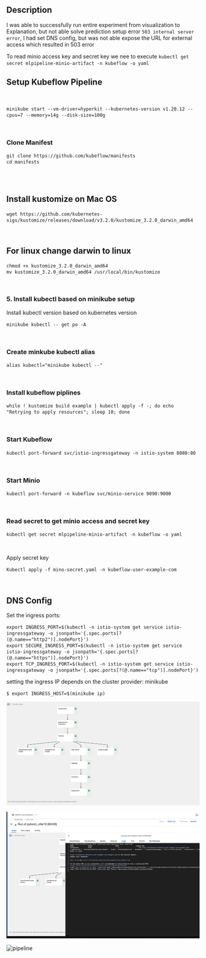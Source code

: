 ## Description 
I was able to successfully run entire experiment from visualization to Explanation, but not able solve prediction setup error `503 internal server error`, I had set DNS config, but was not able expose the URL for external access which resulted in 503 error

To read minio access key and secret key we nee to execute `kubectl get secret mlpipeline-minio-artifact -n kubeflow -o yaml` 

## Setup Kubeflow Pipeline
<br/>

```
minikube start --vm-driver=hyperkit --kubernetes-version v1.20.12 --cpus=7 --memory=14g --disk-size=100g
```

<br/>

### Clone Manifest

```
git clone https://github.com/kubeflow/manifests
cd manifests
```
<br/>

<br/>

## Install kustomize on Mac OS
```
wget https://github.com/kubernetes-sigs/kustomize/releases/download/v3.2.0/kustomize_3.2.0_darwin_amd64
```
<br/>

## For linux change darwin to linux
```
chmod +x kustomize_3.2.0_darwin_amd64
mv kustomize_3.2.0_darwin_amd64 /usr/local/bin/kustomize
```
<br/>

### 5. Install kubectl based on minikube setup
Install kubectl version based on kubernetes version
```
minikube kubectl -- get po -A
```
<br/>

### Create minkube kubectl alias
```
alias kubectl="minikube kubectl --"
```
<br/>

### Install kubeflow piplines
```
while ! kustomize build example | kubectl apply -f -; do echo "Retrying to apply resources"; sleep 10; done
```

<br/>

### Start Kubeflow

```
kubectl port-forward svc/istio-ingressgateway -n istio-system 8080:80
```
<br/>

### Start Minio

```
kubectl port-forward -n kubeflow svc/minio-service 9090:9000
```
<br/>

### Read secret to get minio access and secret key

```
kubectl get secret mlpipeline-minio-artifact -n kubeflow -o yaml
```

<br/>

Apply secret key
```
Kubectl apply -f mino-secret.yaml -n kubeflow-user-example-com
```

<br/>

## DNS Config
Set the ingress ports:
```
export INGRESS_PORT=$(kubectl -n istio-system get service istio-ingressgateway -o jsonpath='{.spec.ports[?(@.name=="http2")].nodePort}')
export SECURE_INGRESS_PORT=$(kubectl -n istio-system get service istio-ingressgateway -o jsonpath='{.spec.ports[?(@.name=="https")].nodePort}')
export TCP_INGRESS_PORT=$(kubectl -n istio-system get service istio-ingressgateway -o jsonpath='{.spec.ports[?(@.name=="tcp")].nodePort}')

```
setting the ingress IP depends on the cluster provider:
minikube
```
$ export INGRESS_HOST=$(minikube ip)
```

![pipeline](images/1.png)
<br/>

![pipeline](images/2.png)
<br/>

![pipeline](images/13.png)

